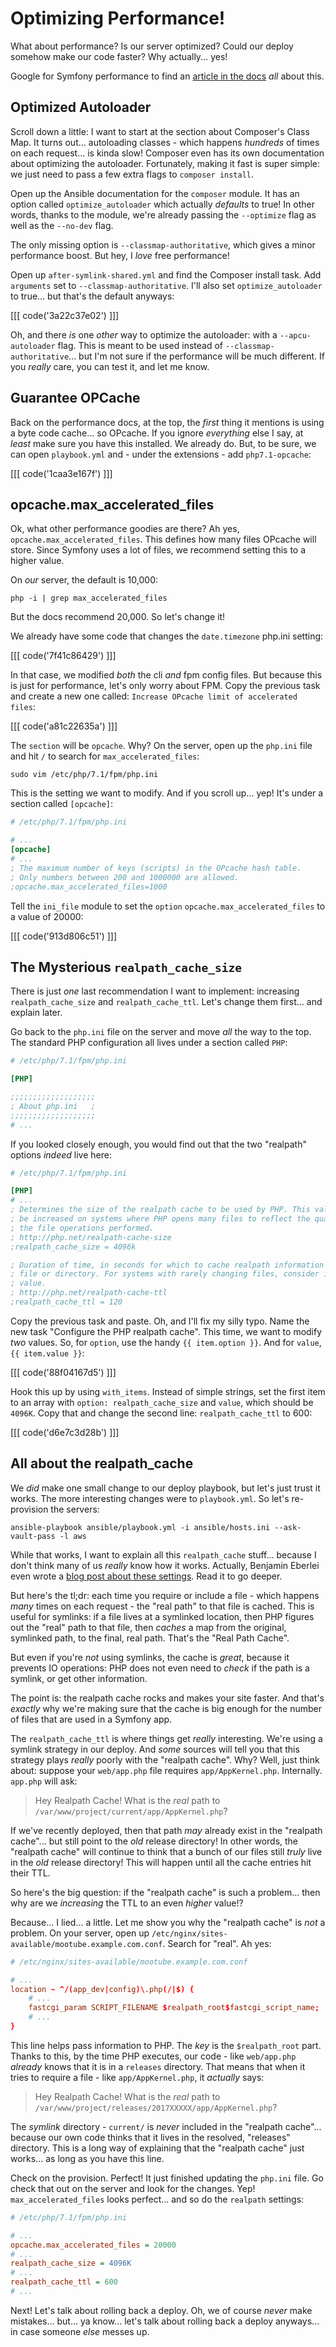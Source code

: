 # Optimizing Performance!

What about performance? Is our server optimized? Could our deploy somehow make our
code faster? Why actually... yes!

Google for Symfony performance to find an [article in the docs][symfony_performance]
*all* about this.

## Optimized Autoloader

Scroll down a little: I want to start at the section about Composer's Class Map.
It turns out... autoloading classes - which happens *hundreds* of times on each
request... is kinda slow! Composer even has its own documentation about optimizing
the autoloader. Fortunately, making it fast is super simple: we just need to pass
a few extra flags to `composer install`.

Open up the Ansible documentation for the `composer` module. It has an option called
`optimize_autoloader` which actually *defaults* to true! In other words, thanks
to the module, we're already passing the `--optimize` flag as well as the `--no-dev`
flag.

The only missing option is `--classmap-authoritative`, which gives a minor performance
boost. But hey, I *love* free performance!

Open up `after-symlink-shared.yml` and find the Composer install task. Add `arguments`
set to `--classmap-authoritative`. I'll also set `optimize_autoloader` to true...
but that's the default anyways:

[[[ code('3a22c37e02') ]]]

Oh, and there *is* one *other* way to optimize the autoloader: with a `--apcu-autoloader`
flag. This is meant to be used instead of `--classmap-authoritative`... but I'm
not sure if the performance will be much different. If you *really* care, you can
test it, and let me know.

## Guarantee OPCache

Back on the performance docs, at the top, the *first* thing it mentions is using
a byte code cache... so OPcache. If you ignore *everything* else I say, at *least*
make sure you have this installed. We already do. But, to be sure, we can open `playbook.yml`
and - under the extensions - add `php7.1-opcache`:

[[[ code('1caa3e167f') ]]]

## opcache.max_accelerated_files

Ok, what other performance goodies are there? Ah yes, `opcache.max_accelerated_files`.
This defines how many files OPcache will store. Since Symfony uses a lot of files, we
recommend setting this to a higher value.

On *our* server, the default is 10,000:

```terminal-silent
php -i | grep max_accelerated_files
```

But the docs recommend 20,000. So let's change it!

We already have some code that changes the `date.timezone` php.ini setting:

[[[ code('7f41c86429') ]]]

In that case, we modified *both* the cli *and* fpm config files. But because this
is just for performance, let's only worry about FPM. Copy the previous task and
create a new one called: `Increase OPcache limit of accelerated files`:

[[[ code('a81c22635a') ]]]

The `section` will be `opcache`. Why? On the server, open up the `php.ini` file
and hit `/` to search for `max_accelerated_files`:

```terminal-silent
sudo vim /etc/php/7.1/fpm/php.ini
```

This is the setting we want to modify. And if you scroll up... yep! It's under
a section called `[opcache]`:

```ini
# /etc/php/7.1/fpm/php.ini

# ...
[opcache]
# ...
; The maximum number of keys (scripts) in the OPcache hash table.
; Only numbers between 200 and 1000000 are allowed.
;opcache.max_accelerated_files=1000
```

Tell the `ini_file` module to set the `option` `opcache.max_accelerated_files`
to a value of 20000:

[[[ code('913d806c51') ]]]

## The Mysterious `realpath_cache_size`

There is just *one* last recommendation I want to implement: increasing
`realpath_cache_size` and `realpath_cache_ttl`. Let's change them first... and
explain later.

Go back to the `php.ini` file on the server and move *all* the way to the top.
The standard PHP configuration all lives under a section called `PHP`:

```ini
# /etc/php/7.1/fpm/php.ini

[PHP]

;;;;;;;;;;;;;;;;;;;
; About php.ini   ;
;;;;;;;;;;;;;;;;;;;
# ...
```

If you looked closely enough, you would find out that the two "realpath" options
*indeed* live here:

```ini
# /etc/php/7.1/fpm/php.ini

[PHP]
# ...
; Determines the size of the realpath cache to be used by PHP. This value should
; be increased on systems where PHP opens many files to reflect the quantity of
; the file operations performed.
; http://php.net/realpath-cache-size
;realpath_cache_size = 4096k

; Duration of time, in seconds for which to cache realpath information for a given
; file or directory. For systems with rarely changing files, consider increasing this
; value.
; http://php.net/realpath-cache-ttl
;realpath_cache_ttl = 120
```

Copy the previous task and paste. Oh, and I'll fix my silly typo. Name the new
task "Configure the PHP realpath cache". This time, we want to modify *two*
values. So, for `option`, use the handy `{{ item.option }}`. And for `value`,
`{{ item.value }}`:

[[[ code('88f04167d5') ]]]

Hook this up by using `with_items`. Instead of simple strings, set the first item
to an array with `option: realpath_cache_size` and `value`, which should be `4096K`.
Copy that and change the second line: `realpath_cache_ttl` to 600:

[[[ code('d6e7c3d28b') ]]]

## All about the realpath_cache

We *did* make one small change to our deploy playbook, but let's just trust it
works. The more interesting changes were to `playbook.yml`. So let's re-provision
the servers:

```terminal-silent
ansible-playbook ansible/playbook.yml -i ansible/hosts.ini --ask-vault-pass -l aws
```

While that works, I want to explain all this `realpath_cache` stuff... because I don't
think many of us *really* know how it works. Actually, Benjamin Eberlei even wrote
a [blog post about these settings][realpath_cache]. Read it to go deeper.

But here's the tl;dr: each time you require or include a file - which happens *many*
times on each request - the "real path" to that file is cached. This is useful for
symlinks: if a file lives at a symlinked location, then PHP figures out the "real"
path to that file, then *caches* a map from the original, symlinked path, to the
final, real path. That's the "Real Path Cache".

But even if you're *not* using symlinks, the cache is *great*, because it prevents
IO operations: PHP does not even need to *check* if the path is a symlink, or get
other information.

The point is: the realpath cache rocks and makes your site faster. And that's
*exactly* why we're making sure that the cache is big enough for the number of
files that are used in a Symfony app.

The `realpath_cache_ttl` is where things get *really* interesting. We're using a
symlink strategy in our deploy. And *some* sources will tell you that this strategy
plays *really* poorly with the "realpath cache". Why? Well, just think about: suppose
your `web/app.php` file requires `app/AppKernel.php`. Internally. `app.php` will
ask:

> Hey Realpath Cache! What is the *real* path to `/var/www/project/current/app/AppKernel.php`?

If we've recently deployed, then that path *may* already exist in the "realpath cache"...
but still point to the *old* release directory! In other words, the "realpath cache"
will continue to think that a bunch of our files still *truly* live in the *old*
release directory! This will happen until all the cache entries hit their TTL.

So here's the big question: if the "realpath cache" is such a problem... then why
are we *increasing* the TTL to an even *higher* value!?

Because... I lied... a little. Let me show you why the "realpath cache" is *not*
a problem. On your server, open up `/etc/nginx/sites-available/mootube.example.com.conf`.
Search for "real". Ah yes:

```conf
# /etc/nginx/sites-available/mootube.example.com.conf

# ...
location ~ ^/(app_dev|config)\.php(/|$) {
    # ...
    fastcgi_param SCRIPT_FILENAME $realpath_root$fastcgi_script_name;
    # ...
}
```

This line helps pass information to PHP. The *key* is the `$realpath_root` part.
Thanks to this, by the time PHP executes, our code - like `web/app.php` *already*
knows that it is in a `releases` directory. That means that when it tries to require
a file - like `app/AppKernel.php`, it *actually* says:

> Hey Realpath Cache! What is the *real* path to `/var/www/project/releases/2017XXXXX/app/AppKernel.php`?

The *symlink* directory - `current/` is *never* included in the "realpath cache"...
because our own code thinks that it lives in the resolved, "releases" directory.
This is a long way of explaining that the "realpath cache" just works... as long
as you have this line.

Check on the provision. Perfect! It just finished updating the `php.ini` file.
Go check that out on the server and look for the changes. Yep! `max_accelerated_files`
looks perfect... and so do the `realpath` settings:

```ini
# /etc/php/7.1/fpm/php.ini

# ...
opcache.max_accelerated_files = 20000
# ...
realpath_cache_size = 4096K
# ...
realpath_cache_ttl = 600
# ...
```

Next! Let's talk about rolling back a deploy. Oh, we of course *never* make mistakes...
but... ya know... let's talk about rolling back a deploy anyways... in case someone
*else* messes up.


[symfony_performance]: https://symfony.com/doc/current/performance.html
[realpath_cache]: https://tideways.io/profiler/blog/how-does-the-php-realpath-cache-work-and-how-to-configure-it
